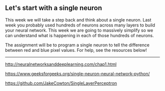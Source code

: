 ## Let's start with a single neuron

This week we will take a step back and think about a single neuron. Last week you probably used hundreds of neurons across many layers to build your neural network. This week we are going to massively simplify so we can understand what is happening in each of those hundreds of neurons. 

The assignment will be to program a single neuron to tell the difference between red and blue pixel values. For help, see the resources below!

---
http://neuralnetworksanddeeplearning.com/chap1.html

https://www.geeksforgeeks.org/single-neuron-neural-network-python/

https://github.com/JakeCowton/SingleLayerPerceptron